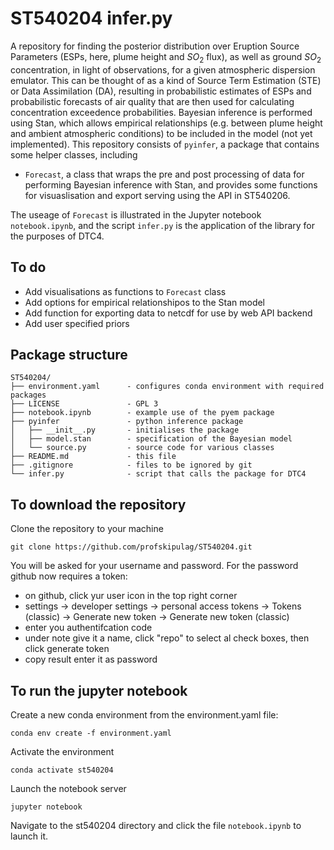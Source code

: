 # ST540204 infer.py
A repository for finding the posterior distribution over Eruption Source Parameters (ESPs, here, plume height and $SO_2$ flux), as well as ground $SO_2$ concentration, in light of observations, for a given atmospheric dispersion emulator. This can be thought of as a kind of Source Term Estimation (STE) or Data Assimilation (DA), resulting in probabilistic estimates of ESPs and probabilistic forecasts of air quality that are then used for calculating concentration exceedence probabilities. Bayesian inference is performed using Stan, which allows empirical relationships (e.g. between plume height and ambient atmospheric conditions) to be included in the model (not yet implemented). This repository consists of `pyinfer`, a package that contains some helper classes, including 

 * `Forecast`, a class that wraps the pre and post processing of data for performing Bayesian inference with Stan, and provides some functions for visuaslisation and export serving using the API in ST540206.

The useage of `Forecast` is illustrated in the Jupyter notebook `notebook.ipynb`, and the script `infer.py` is the application of the library for the purposes of DTC4. 

## To do
 * Add visualisations as functions to `Forecast` class
 * Add options for empirical relationshipos to the Stan model
 * Add function for exporting data to netcdf for use by web API backend
 * Add user specified priors
 
## Package structure


    ST540204/
    ├── environment.yaml      - configures conda environment with required packages
    ├── LICENSE               - GPL 3
    ├── notebook.ipynb        - example use of the pyem package
    ├── pyinfer               - python inference package
    │   ├── __init__.py       - initialises the package
    │   ├── model.stan        - specification of the Bayesian model
    │   └── source.py         - source code for various classes
    ├── README.md             - this file
    ├── .gitignore            - files to be ignored by git
    └── infer.py              - script that calls the package for DTC4


## To download the repository
Clone the repository to your machine

    git clone https://github.com/profskipulag/ST540204.git

You will be asked for your username and password. For the password github now requires a token:
- on github, click yur user icon in the top right corner
- settings -> developer settings -> personal access tokens -> Tokens (classic) -> Generate new token -> Generate new token (classic) 
- enter you authentifcation code
- under note give it a name, click "repo" to select al check boxes, then click generate token
- copy result enter it as password

## To run the jupyter notebook
Create a new conda environment from the environment.yaml file:

    conda env create -f environment.yaml

Activate the environment

    conda activate st540204
    
Launch the notebook server

    jupyter notebook
    
Navigate to the st540204 directory and click the file `notebook.ipynb` to launch it.